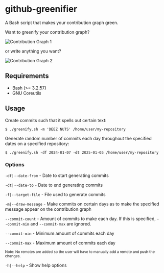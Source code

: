 # github-greenifier

A Bash script that makes your contribution graph green.

Want to greenify your contribution graph?

![Contribution Graph 1](docs/snapshot1.png "Contribution Graph 1")

or write anything you want?

![Contribution Graph 2](docs/snapshot2.png "Contribution Graph 2")

## Requirements

+ Bash (>= 3.2.57)
+ GNU Coreutils

## Usage

Create commits such that it spells out certain text:

```shell
$ ./greenify.sh -m 'DEEZ NUTS' /home/user/my-repository
```

Generate random number of commits each day throughout the specified dates on a specified repository:

```shell
$ ./greenify.sh -df 2024-01-07 -dt 2025-01-05 /home/user/my-repository
```

### Options

`-df|--date-from` - Date to start generating commits

`-dt|--date-to` - Date to end generating commits

`-f|--target-file` - File used to generate commits

`-m|--draw-message` - Make commits on certain days as to make the specified message appear on the contribution graph

`--commit-count` - Amount of commits to make each day. If this is specified, `--commit-min` and `--commit-max` are ignored.

`--commit-min` - Minimum amount of commits each day

`--commit-max` - Maximum amount of commits each day

<sup>Note: No remotes are added so the user will have to manually add a remote and push the changes.</sup>

`-h|--help` - Show help options
